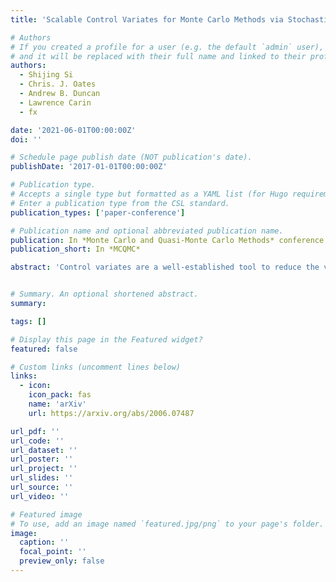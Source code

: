 ```yaml
---
title: 'Scalable Control Variates for Monte Carlo Methods via Stochastic Optimization'

# Authors
# If you created a profile for a user (e.g. the default `admin` user), write the username (folder name) here
# and it will be replaced with their full name and linked to their profile.
authors:
  - Shijing Si
  - Chris. J. Oates
  - Andrew B. Duncan
  - Lawrence Carin
  - fx

date: '2021-06-01T00:00:00Z'
doi: ''

# Schedule page publish date (NOT publication's date).
publishDate: '2017-01-01T00:00:00Z'

# Publication type.
# Accepts a single type but formatted as a YAML list (for Hugo requirements).
# Enter a publication type from the CSL standard.
publication_types: ['paper-conference']

# Publication name and optional abbreviated publication name.
publication: In *Monte Carlo and Quasi-Monte Carlo Methods* conference
publication_short: In *MCQMC*

abstract: 'Control variates are a well-established tool to reduce the variance of Monte Carlo estimators. However, for large-scale problems including high-dimensional and large-sample settings, their advantages can be outweighed by a substantial computational cost. This paper considers control variates based on Stein operators, presenting a framework that encompasses and generalizes existing approaches that use polynomials, kernels and neural networks. A learning strategy based on minimising a variational objective through stochastic optimization is proposed, leading to scalable and effective control variates. Novel theoretical results are presented to provide insight into the variance reduction that can be achieved, and an empirical assessment, including applications to Bayesian inference, is provided in support. '


# Summary. An optional shortened abstract.
summary: 

tags: []

# Display this page in the Featured widget?
featured: false

# Custom links (uncomment lines below)
links:
  - icon:
    icon_pack: fas
    name: 'arXiv'
    url: https://arxiv.org/abs/2006.07487

url_pdf: ''
url_code: ''
url_dataset: ''
url_poster: ''
url_project: ''
url_slides: ''
url_source: ''
url_video: ''

# Featured image
# To use, add an image named `featured.jpg/png` to your page's folder.
image:
  caption: ''
  focal_point: ''
  preview_only: false
---
```

